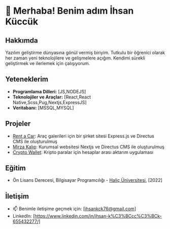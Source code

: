 <!---
ihsankcck/ihsankcck is a ✨ special ✨ repository because its `README.md` (this file) appears on your GitHub profile.
You can click the Preview link to take a look at your changes.
--->

# 👋 Merhaba! Benim adım İhsan Küccük

## Hakkımda
Yazılım geliştirme dünyasına gönül vermiş biriyim. Tutkulu bir öğrenici olarak her zaman yeni teknolojilere ve gelişmelere açığım. Kendimi sürekli geliştirmek ve ilerlemek için çalışıyorum.

## Yeteneklerim
- **Programlama Dilleri:** [JS,NODEJS]
- **Teknolojiler ve Araçlar:** [React,React Native,Scss,Pug,Nextjs,ExpressJS]
- **Veritabanı:** [MSSQL,MYSQL]

## Projeler
- [Rent a Car](https://github.com/ihsankcck/carDealer): Araç galerileri için bir şirket sitesi Express.js ve Directus CMS ile oluşturulmuş
- [Mirza Kalıp](https://github.com/Orjinfinity/mirzakalip): Kurumsal websitesi Nextjs ve Directus CMS ile oluşturulmuş
- [Crypto Wallet](https://github.com/ihsankcck/easytrade): Kripto paralar için hesaplar arası aktarım uygulaması

## Eğitim
- Ön Lisans Derecesi, Bilgisayar Programcılığı - [Haliç Üniversitesi](https://halic.edu.tr/tr), [2022]

## İletişim
- 📫 Benimle iletişime geçmek için: [ihsankck76@gmail.com]
- LinkedIn: [https://www.linkedin.com/in/ihsan-k%C3%BCcc%C3%BCk-655432277/]

<!---
Not: GitHub profiliniz, özgeçmişinizin bir parçası olarak kullanılabilecek özel bir ✨ repository'dir. Değişikliklerinizi görmek için Önizleme bağlantısını tıklayabilirsiniz.
--->
